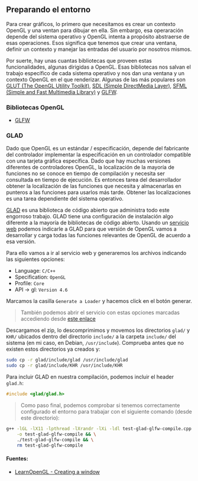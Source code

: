## Preparando el entorno

Para crear gráficos, lo primero que necesitamos es crear un contexto OpenGL y una ventan para dibujar en ella. Sin embargo, esa operaración depende del sistema operativo y OpenGL intenta a propósito abstraerse de esas operaciones. Esos significa que tenemos que crear una ventana, definir un contexto y manejar las entradas del usuario por nosotros mismos.

Por suerte, hay unas cuantas bibliotecas que proveen estas funcionalidades, algunas dirigidas a OpenGL. Esas bibliotecas nos salvan el trabajo específico de cada sistema operativo y nos dan una ventana y un contexto OpenGL en el que renderizar. Algunas de las más populares son [GLUT (The OpenGL Utility Toolkit)](https://www.opengl.org/resources/libraries/glut/), [SDL (Simple DirectMedia Layer)](https://www.libsdl.org/), [SFML (Simple and Fast Multimedia Library)](https://www.sfml-dev.org/) y [GLFW](https://www.glfw.org/).

### Bibliotecas OpenGL
- [GLFW](https://github.com/mondeja/fullstack/blob/master/tecnologies/src/002-videogames/opengl/libs/glfw.md)

### GLAD
Dado que OpenGL es un estándar / especificación, depende del fabricante del controlador implementar la especificación en un controlador compatible con una tarjeta gráfica específica. Dado que hay muchas versiones diferentes de controladores OpenGL, la localización de la mayoría de funciones no se conoce en tiempo de compilación y necesita ser consultada en tiempo de ejecución. Es entonces tarea del desarrollador obtener la localización de las funciones que necesita y almacenarlas en punteros a las funciones para usarlos más tarde. Obtener las localizaciones es una tarea dependiente del sistema operativo.

[GLAD](https://github.com/Dav1dde/glad) es una biblioteca de código abierto que administra todo este engorroso trabajo. GLAD tiene una configuración de instalación algo diferente a la mayoría de bibliotecas de código abierto. Usando un [servicio web](https://glad.dav1d.de/) podemos indicarle a GLAD para que versión de OpenGL vamos a desarrollar y carga todas las funciones relevantes de OpenGL de acuerdo a esa versión.

Para ello vamos a ir al servicio web y generaremos los archivos indicando las siguientes opciones:

- Language: `C/C++`
- Specification: `OpenGL`
- Profile: `Core`
- API -> gl: `Version 4.6`

Marcamos la casilla `Generate a Loader` y hacemos click en el botón generar.

> También podemos abrir el servicio con estas opciones marcadas accediendo desde [este enlace](http://glad.dav1d.de/#profile=core&specification=gl&api=gl%3D4.6&api=gles1%3Dnone&api=gles2%3Dnone&api=glsc2%3Dnone&language=c&loader=on)

Descargamos el zip, lo descomprimimos y movemos los directorios `glad/` y `KHR/` ubicados dentro del directorio `include/` a la carpeta `include/` del sistema (en mi caso, en Debian, `/usr/include`). Comprueba antes que no existen estos directorios ya creados y:

```bash
sudo cp -r glad/include/glad /usr/include/glad
sudo cp -r glad/include/KHR /usr/include/KHR
```

Para incluir GLAD en nuestra compilación, podemos incluir el header `glad.h`:

```c
#include <glad/glad.h> 
```

> Como paso final, podemos comprobar si tenemos correctamente configurado el entorno para trabajar con el siguiente comando (desde este directorio):

```bash
g++ -lGL -lX11 -lpthread -lXrandr -lXi -ldl test-glad-glfw-compile.cpp \
	-o test-glad-glfw-compile && \
	./test-glad-glfw-compile && \
	rm test-glad-glfw-compile
```


#### Fuentes:
- [LearnOpenGL - Creating a window](https://learnopengl.com/Getting-started/Creating-a-window)